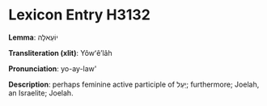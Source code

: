 # Lexicon Entry H3132

**Lemma**: יוֹעֵאלָה

**Transliteration (xlit)**: Yôwʻêʼlâh

**Pronunciation**: yo-ay-law'

**Description**:
perhaps feminine active participle of יַעַל; furthermore; Joelah, an Israelite; Joelah.
